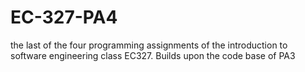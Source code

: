 # EC-327-PA4
the last of the four programming assignments of the introduction to software engineering class EC327. Builds upon the code base of PA3
